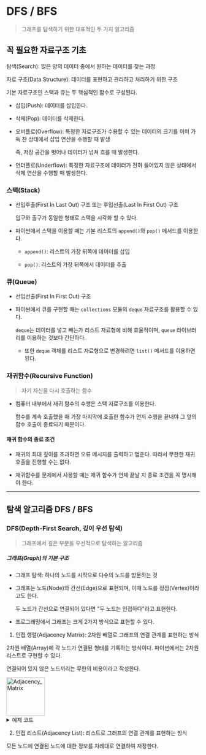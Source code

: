 # DFS / BFS

> 그래프를 탐색하기 위한 대표적인 두 가지 알고리즘

## 꼭 필요한 자료구조 기초

탐색(Search): 많은 양의 데이터 중에서 원하는 데이터를 찾는 과정

자료 구조(Data Structure): 데이터를 표현하고 관리하고 처리하기 위한 구조

기본 자료구조인 스택과 큐는 두 핵심적인 함수로 구성된다.

- 삽입(Push): 데이터를 삽입한다.

- 삭제(Pop): 데이터를 삭제한다.

- 오버플로(Overflow): 특정한 자료구조가 수용할 수 있는 데이터의 크기를 이미 가득 찬 상태에서 삽입 연산을 수행할 때 발생

    즉, 저장 공간을 벗어나 데이터가 넘쳐 흐를 때 발생한다.
  
- 언더플로(Underflow): 특정한 자료구조에 데이터가 전혀 들어있지 않은 상태에서 삭제 연산을 수행할 때 발생한다.

### 스택(Stack)

- 선입후출(First In Last Out) 구조 또는 후입선출(Last In First Out) 구조

  입구와 출구가 동일한 형태로 스택을 시각화 할 수 있다.

- 파이썬에서 스택을 이용할 때는 기본 리스트의 `append()`와 `pop()` 메서드를 이용한다.

  - `append()`: 리스트의 가장 뒤쪽에 데이터를 삽입
  
  - `pop()`: 리스트의 가장 뒤쪽에서 데이터를 추출
  
### 큐(Queue)

- 선입선출(First In First Out) 구조

- 파이썬에서 큐를 구현할 때는 `collections` 모듈의 `deque` 자료구조를 활용할 수 있다.

  `deque`는 데이터를 넣고 빼는가 리스트 자료형에 비해 효율적이며, `queue` 라이브러리를 이용하는 것보다 간단하다.
  
  - 또한 `deque` 객체를 리스트 자료형으로 변경하려면 `list()` 메서드를 이용하면 된다.
  
### 재귀함수(Recursive Function)

> 자기 자신을 다시 호출하는 함수

- 컴퓨터 내부에서 재귀 함수의 수행은 스택 자료구조를 이용한다.

  함수를 계속 호출했을 때 가장 마지막에 호출한 함수가 먼저 수행을 끝내야 그 앞의 함수 호출이 종료되기 때문이다.

#### 재귀 함수의 종료 조건

- 재귀의 최대 깊이를 초과하면 오류 메시지를 출력하고 멈춘다. 따라서 무한한 재귀 호출을 진행할 수는 없다.

- 재귀함수를 문제에서 사용할 때는 재귀 함수가 언제 끝날 지 종료 조건을 꼭 명시해야 한다.

---

## 탐색 알고리즘 DFS / BFS

### DFS(Depth-First Search, 깊이 우선 탐색)

> 그래프에서 깊은 부분을 우선적으로 탐색하는 알고리즘

##### 그래프(Graph)의 기본 구조

- 그래프 탐색: 하나의 노드를 시작으로 다수의 노드를 방문하는 것

- 그래프는 노드(Node)와 간선(Edge)으로 표현되며, 이때 노드를 정점(Vertex)이라고도 한다.

  두 노드가 간선으로 연결되어 있다면 "두 노드는 인접하다"라고 표현한다.

- 프로그래밍에서 그래프는 크게 2가지 방식으로 표현할 수 있다.

1. 인접 행렬(Adjacency Matrix): 2차원 배열로 그래프의 연결 관계를 표현하는 방식

  2차원 배열(Array)에 각 노드가 연결된 형태를 기록하는 방식이다. 파이썬에서는 2차원 리스트로 구현할 수 있다. 

  연결되어 있지 않은 노드끼리는 무한의 비용이라고 작성한다.

  <img alt="Adjacency_Matrix" src="/images/Adjacency_Matrix.png" width="100" height="100" />

<details>
  <summary>예제 코드</summary>

  ```python
  # 무한의 비용 선언
  INF = 999999999

  # 2차원 리스트를 이용해 인접 행렬 표현
  graph = [
      [0, 7, 5],
      [7, 0, INF],
      [5, INF, 0]
  ] 

  print(graph)
  ```

  - 출력 코드
  `[[0, 7, 5], [7, 0, 999999999], [5, 999999999, 0]]`
    
</details>
  
2. 인접 리스트(Adjacency List): 리스트로 그래프의 연결 관계를 표현하는 방식

  모든 노드에 연결된 노드에 대한 정보를 차례대로 연결하여 저장한다.

